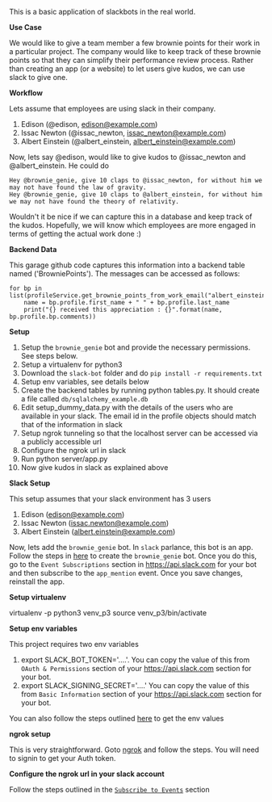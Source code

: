 This is a basic application of slackbots in the real world.

**Use Case**
 
We would like to give a team member a few brownie points for their work in a particular project.
The company would like to keep track of these brownie points so that they can simplify their
performance review process. Rather than creating an app (or a website) to let users give kudos,
we can use slack to give one.

**Workflow**

Lets assume that employees are using slack in their company.
1. Edison (@edison, edison@example.com)
1. Issac Newton (@issac_newton, issac_newton@example.com)
1. Albert Einstein (@albert_einstein, albert_einstein@example.com)

Now, lets say @edison, would like to give kudos to @issac_newton and  @albert_einstein. He could do

```
Hey @brownie_genie, give 10 claps to @issac_newton, for without him we may not have found the law of gravity.
Hey @brownie_genie, give 10 claps to @albert_einstein, for without him we may not have found the theory of relativity.
```

Wouldn't it be nice if we can capture this in a database and keep track of the kudos. 
Hopefully, we will know which employees are more engaged in terms of getting the actual work done :)

**Backend Data**

This garage github code captures this information into a backend table named ('BrowniePoints').
The messages can be accessed as follows:

```
for bp in list(profileService.get_brownie_points_from_work_email("albert_einstein@example.com")):
    name = bp.profile.first_name + " " + bp.profile.last_name
    print("{} received this appreciation : {}".format(name, bp.profile.bp.comments))  

``` 

**Setup**

1. Setup the `brownie_genie` bot and provide the necessary permissions. See steps below.
1. Setup a virtualenv for python3
1. Download the `slack-bot` folder and do `pip install -r requirements.txt`
1. Setup env variables, see details below
1. Create the backend tables by running python tables.py. It should create a file called `db/sqlalchemy_example.db`
1. Edit setup_dummy_data.py with the details of the users who are available in your slack. The email id in the profile objects should match that of the information in slack
1. Setup ngrok tunneling so that the localhost server can be accessed via a publicly accessible url
1. Configure the ngrok url in slack 
1. Run python server/app.py
1. Now give kudos in slack as explained above

**Slack Setup**

This setup assumes that your slack environment has 3 users
1. Edison (edison@example.com)
1. Issac Newton (issac.newton@example.com)
1. Albert Einstein (albert.einstein@example.com)

Now, lets add the `brownie_genie` bot. In `slack` parlance, this bot is an app. Follow the steps in [here](https://github.com/slackapi/python-slackclient/blob/master/tutorial/01-creating-the-slack-app.md) to create the `brownie_genie` bot.
Once you do this, go to the `Event Subscriptions` section in https://api.slack.com for your bot and then subscribe to the `app_mention` event. Once you save changes, reinstall the app.

**Setup virtualenv**

virtualenv -p python3 venv_p3
source venv_p3/bin/activate

**Setup env variables**

This project requires two env variables

1. export SLACK_BOT_TOKEN='....'. You can copy the value of this from `OAuth & Permissions` section of your https://api.slack.com section for your bot.
1. export SLACK_SIGNING_SECRET='....' You can copy the value of this from `Basic Information` section of your https://api.slack.com section for your bot.

You can also follow the steps outlined [here](https://github.com/slackapi/python-slackclient/blob/master/tutorial/04-running-the-app.md) to get the env values

**ngrok setup**

This is very straightforward. Goto [ngrok](https://ngrok.com/download) and follow the steps. You will need to signin to get your Auth token.

**Configure the ngrok url in your slack account**

Follow the steps outlined in the [`Subscribe to Events`](https://github.com/slackapi/python-slackclient/blob/master/tutorial/04-running-the-app.md
) section

